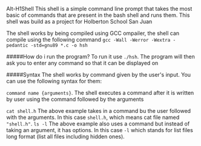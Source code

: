 Alt-H1Shell
This shell is a simple command line prompt that takes the most basic of commands that are present
in the bash shell and runs them. This shell was build as a project for Holberton School San Juan

The shell works by being compiled using GCC ompailer, the shell can compile using the following command
`gcc -Wall -Werror -Wextra -pedantic -std=gnu89 *.c -o hsh`

#####How do i run the program?
To run it use `./hsh`. The program will then ask you to enter any command so that it can be displayed on

#####Syntax
The shell works by command given by the user's input. You can use the following syntax for them:

`command name {arguments}`.
The shell executes a command after it is written by user using the command followed by the arguments

`cat shell.h` The above example takes in a command bu the user followed with the arguments.
In this case `shell.h`, which means cat file named `"shell.h"`.
`ls -l` The above example also uses a command but instead of taking an argument, it has options. In this
case `-l` which stands for list files long format (list all files including hidden ones).



